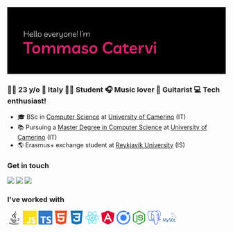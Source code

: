 <img src="images/readme_banner.png">

### 👨‍💻 23 y/o  📍 Italy  👨‍🎓 Student 🎧 Music lover  🎸 Guitarist  💻 Tech enthusiast!

<!-- ### At the moment I'm -->
- 🎓 BSc in [Computer Science](http://www.cs.unicam.it) at [University of Camerino](http://www.unicam.it/) (IT)
- 📚 Pursuing a [Master Degree in Computer Science](http://www.cs.unicam.it) at [University of Camerino](http://www.unicam.it/) (IT)
- 🌎 Erasmus+ exchange student at [Reykjavík University](https://en.ru.is) (IS)


### Get in touch
<!-- [<img alt="Instagram" src="images/icons/instagram.svg" width="32" height="32"/>][instagram] [<img alt="Facebook" src="images/icons/facebook.svg" width="32" height="32"/>][facebook] -->
[![](https://img.shields.io/badge/-LinkedIn-0077B5?style=for-the-badge&logo=Linkedin&logoColor=white&color=0077b5)][linkedin]
[![](https://img.shields.io/badge/-Instagram-0077B5?style=for-the-badge&logo=Instagram&logoColor=white&color=AC4142)][instagram]
[![](https://img.shields.io/badge/-Facebook-0077B5?style=for-the-badge&logo=Facebook&logoColor=white&color=4867aa)][facebook]

### I've worked with
<p float="left">
  <img src="images/icons/java.svg" width="32" height="32"/>
  <img src="images/icons/javascript.svg" width="32" height="32"/>
  <img src="images/icons/typescript.svg" width="32" height="32"/>
  <img src="images/icons/html5.svg" width="32" height="32"/>
  <img src="images/icons/css3.svg" width="32" height="32"/>
  <img src="images/icons/react.svg" width="32" height="32" background-color="#61DAFB"/>
  <img src="images/icons/angular.svg" width="32" height="32"/>
  <img src="images/icons/ionic.svg" width="32" height="32"/>
  <img src="images/icons/nodedotjs.svg" width="32" height="32"/>
  <img src="images/icons/postgresql.svg" width="32" height="32"/>
  <img src="images/icons/mysql.svg" width="32" height="32"/>
</p>

[instagram]: https://www.instagram.com/tommaso.catervi/
[facebook]: https://www.facebook.com/tommaso.catervi/
[linkedin]: https://www.linkedin.com/in/tommasocatervi/
